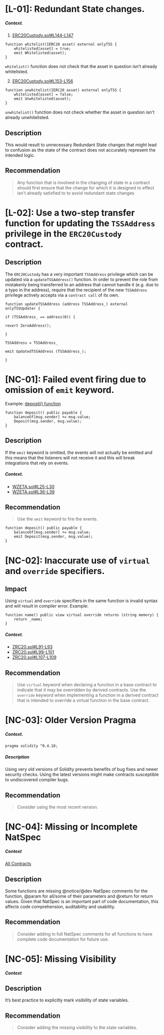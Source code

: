 # [L-01]: Redundant State changes.

##### Context. 
1. [ERC20Custody.sol#L144-L147](https://github.com/code-423n4/2023-11-zetachain/blob/6a9fdc29ce7e142facfcd6f15a16bf00b659d53b/repos/protocol-contracts/contracts/evm/ERC20Custody.sol#L144-L147) 

```Solidity
function whitelist(IERC20 asset) external onlyTSS {
    whitelisted[asset] = true;
    emit Whitelisted(asset);
}
```
`whitelist()` function does not check that the asset in question isn’t already whitelisted.

2. [ERC20Custody.sol#L153-L156](https://github.com/code-423n4/2023-11-zetachain/blob/6a9fdc29ce7e142facfcd6f15a16bf00b659d53b/repos/protocol-contracts/contracts/evm/ERC20Custody.sol#L153-L156) 

```Solidity
function unwhitelist(IERC20 asset) external onlyTSS {
    whitelisted[asset] = false;
    emit Unwhitelisted(asset);
}
```
`unwhitelist()` function does not check whether the asset in question isn't already unwhitelisted.

## Description
This would result to unnecessary Redundant State changes that might lead to  confusion as the state of the contract does not accurately represent the intended logic.

## Recommendation
> Any function that is involved in the changing of state in a contract should first ensure that the change for which it is designed to effect isn't already satisfied to to avoid redundant state changes

# [L-02]: Use a two-step transfer function for updating the `TSSAddress` privilege in the `ERC20Custody` contract. 

## Description 
The `ERC20Custody` has a very important `TSSAddress` privilege which can be updated via a `updateTSSAddress()` function.
In order to prevent the role from mistakenly being transferred to an address that cannot handle it (e.g. due to a typo in the address), require that the recipient of the new `TSSAddress` privilege actively accepts via a `contract call` of its own.

```Solidity
function updateTSSAddress (address TSSAddress_) external onlyTSSUpdater {

if (TSSAddress_ == address(0)) {

revert ZeroAddress();

}

TSSAddress = TSSAddress_

emit UpdatedTSSAddress (TSSAddress_);

}
```

# [NC-01]: Failed event firing due to omission of `emit` keyword. 

Example: [deposit() function](https://github.com/code-423n4/2023-11-zetachain/blob/6a9fdc29ce7e142facfcd6f15a16bf00b659d53b/repos/protocol-contracts/contracts/zevm/WZETA.sol#L20-L23)
```Solidity
function deposit() public payable {
    balanceOf[msg.sender] += msg.value;
    Deposit(msg.sender, msg.value);
}
```

## Description
If the `emit` keyword is omitted, the events will not actually be emitted and this means that the listeners will not receive it and this will break integrations that rely on events.

##### Context.
- [WZETA.sol#L25-L30](https://github.com/code-423n4/2023-11-zetachain/blob/6a9fdc29ce7e142facfcd6f15a16bf00b659d53b/repos/protocol-contracts/contracts/zevm/WZETA.sol#L25-L30) 
- [WZETA.sol#L36-L39](https://github.com/code-423n4/2023-11-zetachain/blob/6a9fdc29ce7e142facfcd6f15a16bf00b659d53b/repos/protocol-contracts/contracts/zevm/WZETA.sol#L36-L39) 

## Recommendation
> Use the `emit` keyword to fire the events. 

```Solidity
function deposit() public payable {
    balanceOf[msg.sender] += msg.value;
    emit Deposit(msg.sender, msg.value);
}
```

# [NC-02]: Inaccurate use of `virtual` and `override` specifiers. 
## Impact
Using `virtual` and `override` specifiers   in the same function  is invalid syntax and will result in compiler error. 
Example:
```Solidity
function name() public view virtual override returns (string memory) {
    return _name;
}
```

##### Context.
- [ZRC20.sol#L91-L93](https://github.com/code-423n4/2023-11-zetachain/blob/6a9fdc29ce7e142facfcd6f15a16bf00b659d53b/repos/protocol-contracts/contracts/zevm/ZRC20.sol#L91-L93) 
- [ZRC20.sol#L99-L101](https://github.com/code-423n4/2023-11-zetachain/blob/6a9fdc29ce7e142facfcd6f15a16bf00b659d53b/repos/protocol-contracts/contracts/zevm/ZRC20.sol#L99-L101) 
- [ZRC20.sol#L107-L109](https://github.com/code-423n4/2023-11-zetachain/blob/6a9fdc29ce7e142facfcd6f15a16bf00b659d53b/repos/protocol-contracts/contracts/zevm/ZRC20.sol#L107-L109) 

## Recommendation
> Use `virtual` keyword when declaring a function in a base contract to indicate that it may be overridden by derived contracts.
>Use the `override` keyword when implementing a function in a derived contract that is intended to override a virtual function in the base contract.

# [NC-03]: Older Version Pragma

##### Context. 
```Solidity
pragma solidity ^0.4.18; 
```

##### Description
Using very old versions of Solidity prevents benefits of bug fixes and newer security checks. Using the latest versions might make contracts susceptible to undiscovered compiler bugs.

## Recommendation
> Consider using the most recent version.

# [NC-04]: Missing or Incomplete NatSpec

##### Context
[All Contracts]() 

## Description
Some functions are missing @notice/@dev NatSpec comments for the function, @param for all/some of their parameters and @return for return values. Given that NatSpec is an important part of code documentation, this affects code comprehension, auditability and usability.

## Recommendation
> Consider adding in full NatSpec comments for all functions to have complete code documentation for future use.

# [NC-05]: Missing Visibility

##### Context


## Description
It’s best practice to explicitly mark visibility of state variables.

## Recommendation
> Consider adding the missing visibility to the state variables.